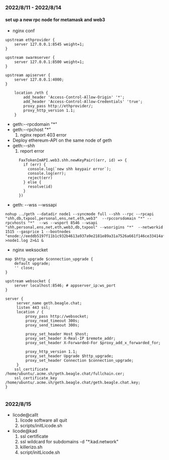 ### 2022/8/11 - 2022/8/14
#### set up a new rpc node for metamask and web3
- nginx conf
```
upstream ethprovider {
    server 127.0.0.1:8545 weight=1;
}

upstream swarmserver {
    server 127.0.0.1:8500 weight=1;
}

upstream apiserver {
    server 127.0.0.1:4000;
}

    location /eth {
        add_header 'Access-Control-Allow-Origin' '*';
        add_header 'Access-Control-Allow-Credentials' 'true';
        proxy_pass http://ethprovider/;
        proxy_http_version 1.1;
    }

```
- geth:--rpcdomain "*"
- geth:--rpchost "*"
  1. nginx report 403 error 
- Deploy ethereum-API on the same node of geth
- geth:--shh 
  1. report error 
```
      FaxTokenImAPI.web3.shh.newKeyPair((err, id) => {
        if (err) {
          console.log(`new shh keypair error`);
          console.log(err);
          reject(err)
        } else {
          resolve(id)
        }
      })

```
- geth: --wss --wssapi
```
nohup ../geth --datadir node1 --syncmode full --shh --rpc --rpcapi "shh,db,txpool,personal,ens,net,eth,web3"  --rpccorsdomain "*" --rpcvhosts "*"  --ws --wsport 8546 --wsapi "shh,personal,ens,net,eth,web3,db,txpool" --wsorigins "*"  --networkid 1515 --gasprice 1 --bootnodes "enode://eeddb5197f11b1c932b4613a937a9e2181e89a31a7526a661f146ce33414af4dfa5409639a24622559eb25f20fb16772ccdd81aa8d2764e2dbe77efa17d2295b@52.69.37.48:30301,enode://399c40c76434dbab54647d3310789e27bde00bb0ecff77c7d90efd76a862f99d6b2465c828d3eea59b7020329b765df7be480910e4e94fe0321e990aa6153eaa@118.190.79.30:30301" >node1.log 2>&1 &

```
- nginx weksocket
```
map $http_upgrade $connection_upgrade {
    default upgrade;
    '' close;
}

upstream websocket {
    server localhost:8546; # appserver_ip:ws_port
}

server {
     server_name geth.beagle.chat;
     listen 443 ssl;
     location / {
         proxy_pass http://websocket;
         proxy_read_timeout 300s;
         proxy_send_timeout 300s;

         proxy_set_header Host $host;
         proxy_set_header X-Real-IP $remote_addr;
         proxy_set_header X-Forwarded-For $proxy_add_x_forwarded_for;

         proxy_http_version 1.1;
         proxy_set_header Upgrade $http_upgrade;
         proxy_set_header Connection $connection_upgrade;
     }
    ssl_certificate /home/ubuntu/.acme.sh/geth.beagle.chat/fullchain.cer;
    ssl_certificate_key /home/ubuntu/.acme.sh/geth.beagle.chat/geth.beagle.chat.key;
}


```
### 2022/8/15
- licode@callt 
  1. licode software all quit 
  2. scripts/initLicode.sh
- licode@kad  
  1. ssl certificate
  2. ssl wildcard for subdomains -d "*.kad.network"
  3. killerizo.sh
  4. script/initLicode.sh